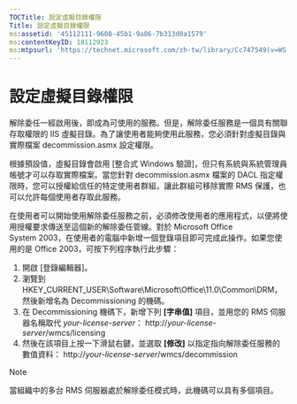 ```yaml
---
TOCTitle: 設定虛擬目錄權限
Title: 設定虛擬目錄權限
ms:assetid: '45112111-9608-45b1-9a86-7b313d0a1579'
ms:contentKeyID: 18112923
ms:mtpsurl: 'https://technet.microsoft.com/zh-tw/library/Cc747549(v=WS.10)'
---
```


設定虛擬目錄權限
================

解除委任一經啟用後，即成為可使用的服務。但是，解除委任服務是一個具有關聯存取權限的 IIS 虛擬目錄。為了讓使用者能夠使用此服務，您必須針對虛擬目錄與實際檔案 decommission.asmx 設定權限。

根據預設值，虛擬目錄會啟用 \[整合式 Windows 驗證\]，但只有系統與系統管理員帳號才可以存取實際檔案。當您針對 decommission.asmx 檔案的 DACL 指定權限時，您可以授權給信任的特定使用者群組，讓此群組可移除實際 RMS 保護，也可以允許每個使用者存取此服務。

在使用者可以開始使用解除委任服務之前，必須修改使用者的應用程式，以便將使用授權要求傳送至這個新的解除委任管線。對於 Microsoft Office System 2003，在使用者的電腦中新增一個登錄項目即可完成此操作。如果您使用的是 Office 2003，可按下列程序執行此步驟：

1.  開啟 \[登錄編輯器\]。
2.  瀏覽到 HKEY_CURRENT_USER\Software\Microsoft\Office\11.0\Common\DRM，然後新增名為 Decommissioning 的機碼。
3.  在 Decommissioning 機碼下，新增下列 **\[字串值\]** 項目，並用您的 RMS 伺服器名稱取代 *your-license-server*：
    http://*your-license-server*/wmcs/licensing
4.  然後在該項目上按一下滑鼠右鍵，並選取 **\[修改\]** 以指定指向解除委任服務的數值資料：
    http://*your-license-server*/wmcs/decommission

> [!NOTE]  
> 當組織中的多台 RMS 伺服器處於解除委任模式時，此機碼可以具有多個項目。
